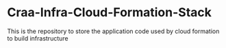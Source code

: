 # Craa-Infra-Cloud-Formation-Stack
This is the repository to store the application code used by cloud formation to build infrastructure
